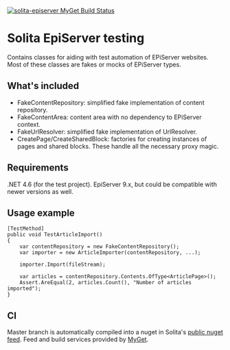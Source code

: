 [![solita-episerver MyGet Build Status](https://www.myget.org/BuildSource/Badge/solita-episerver?identifier=df083c0b-076f-410b-aa49-12921901f35e)](https://www.myget.org/)

# Solita EpiServer testing

Contains classes for aiding with test automation of EPiServer websites. Most of these classes are fakes or mocks of EPiServer
types.

## What's included

* FakeContentRepository: simplified fake implementation of content repository.
* FakeContentArea: content area with no dependency to EPiServer context.
* FakeUrlResolver: simplified fake implementation of UrlResolver.
* CreatePage/CreateSharedBlock: factories for creating instances of pages and shared blocks. 
These handle all the necessary proxy magic.

## Requirements

.NET 4.6 (for the test project). EpiServer 9.x, but could be compatible with newer versions as well.

## Usage example

```
[TestMethod]
public void TestArticleImport()
{            
    var contentRepository = new FakeContentRepository();
    var importer = new ArticleImporter(contentRepository, ...);

    importer.Import(fileStream);

    var articles = contentRepository.Contents.OfType<ArticlePage>();
    Assert.AreEqual(2, articles.Count(), "Number of articles imported");
}    
```

## CI

Master branch is automatically compiled into a nuget in Solita's [public nuget feed](https://www.myget.org/gallery/solita-episerver/).
Feed and build services provided by [MyGet](https://www.myget.org/).

